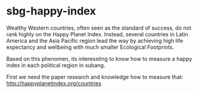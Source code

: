 # sbg-happy-index

Wealthy Western countries, often seen as the standard of success, do not rank highly on the Happy Planet Index.  Instead, several countries in Latin America and the Asia Pacific region lead the way by achieving high life expectancy and wellbeing with much smaller Ecological Footprints.

Based on this phenomen, its interessting to know how to measure a happy index in each political region in subang.

First we need the paper research and knowledge how to measure that:
http://happyplanetindex.org/countries
